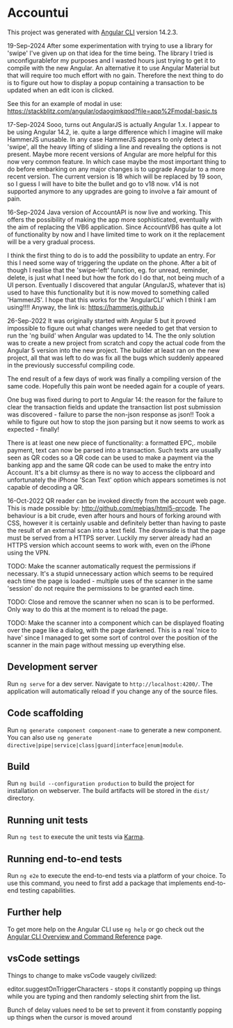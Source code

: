 # Accountui

This project was generated with [Angular CLI](https://github.com/angular/angular-cli) version 14.2.3.

19-Sep-2024 After some experimentation with trying to use a library for 'swipe' I've given up on that idea
for the time being. The library I tried is unconfigurablefor my purposes and I wasted hours just trying to
get it to compile with the new Angular. An alternative it to use Angular Material but that will require
too much effort with no gain. Therefore the next thing to do is to figure out how to display a popup
containing a transaction to be updated when an edit icon is clicked.

See this for an example of modal in use: https://stackblitz.com/angular/odaogjmkqod?file=app%2Fmodal-basic.ts

17-Sep-2024 Sooo, turns out AngularJS is actually Angular 1.x. I appear to be using Angular 14.2, ie.
quite a large difference which I imagine will make HammerJS unusable. In any case HammerJS appears to only
detect a 'swipe', all the heavy lifting of sliding a line and revealing the options is not present. Maybe 
more recent versions of Angular are more helpful for this now very common feature. In which case maybe the
most important thing to do before embarking on any major changes is to upgrade Angular to a more recent version.
The current version is 18 which will be replaced by 19 soon, so I guess I will have to bite the bullet and go to v18
now. v14 is not supported anymore to any upgrades are going to involve a fair amount of pain.

16-Sep-2024 
Java version of AccountAPI is now live and working. This offers the possibility of making the app more sophisticated, eventually
with the aim of replacing the VB6 application. Since AccountVB6 has quite a lot of functionality by now and I have limited
time to work on it the replacement will be a very gradual process. 

I think the first thing to do is to add the possibility to update an entry. For this I need some way of triggering
the update on the phone. After a bit of though I realise that the 'swipe-left' function, eg. for unread, reminder, delete,
is just what I need but how the fork do I do that, not being much of a UI person. Eventually I discovered that angular (AngularJS, whatever that is)
used to have this functionality but it is now moved to something called 'HammerJS'. I hope that this works for the 'AngularCLI' which I 
think I am using!!!! Anyway, the link is: https://hammerjs.github.io

26-Sep-2022
It was originally started with Angular 5 but it proved impossible to figure out what changes were needed to get
that version to run the 'ng build' when Angular was updated to 14. The the only solution was to create a new project from scratch and copy the actual code from the Angular 5 version into the new project. The builder at least ran on the new project, all that was left to do was fix all the bugs which suddenly appeared in the previously successful compiling code.

The end result of a few days of work was finally a compiling version of the same code. Hopefully this pain wont be needed again for a couple of years.

One bug was fixed during to port to Angular 14: the reason for the failure to clear the transaction fields and update 
the transaction list post submission was discovered - failure to parse the non-json response as json!! Took a while to figure out how to stop the json parsing but it now seems to work as expected - finally!

There is at least one new piece of functionality: a formatted EPC,. mobile payment, text can now be parsed into a transaction. Such texts are usually seen as QR codes so a QR code can be used to make a payment via the banking app and the same QR code can be used to make the entry into Account. It's a bit clumsy as there is no way to access the clipboard and unfortunately the iPhone 'Scan Text' option which appears sometimes is not capable of decoding a QR.

16-Oct-2022
QR reader can be invoked directly from the account web page. This is made possible by: 
http://github.com/mebjas/html5-qrcode. 
The behaviour is a bit crude, even after hours and hours of forking around with CSS, however it is certainly usable and definitely better than having to paste the result of an external scan into a text field. The downside is that the page must be served from a HTTPS server. Luckily my server already had an HTTPS version which account seems to work with, even on the iPhone using the VPN.


TODO: Make the scanner automatically request the permissions if necessary. It's a stupid unnecessary action which seems to be required each time the page is loaded - multiple uses of the scanner in the same 'session' do not require the permissions to be granted each time.

TODO: Close and remove the scanner when no scan is to be performed. Only way to do this at the moment is to reload the page.

TODO: Make the scanner into a component which can be displayed floating over the page like a dialog, with the page darkened. This is a real 'nice to have' since I managed to get some sort of control over the position of the scanner in the main page without messing up everything else.

## Development server

Run `ng serve` for a dev server. Navigate to `http://localhost:4200/`. The application will automatically reload if you change any of the source files.

## Code scaffolding

Run `ng generate component component-name` to generate a new component. You can also use `ng generate directive|pipe|service|class|guard|interface|enum|module`.

## Build

Run `ng build --configuration production` to build the project for installation on webserver. The build artifacts will be stored in the `dist/` directory.

## Running unit tests

Run `ng test` to execute the unit tests via [Karma](https://karma-runner.github.io).

## Running end-to-end tests

Run `ng e2e` to execute the end-to-end tests via a platform of your choice. To use this command, you need to first add a package that implements end-to-end testing capabilities.

## Further help

To get more help on the Angular CLI use `ng help` or go check out the [Angular CLI Overview and Command Reference](https://angular.io/cli) page.

## vsCode settings

Things to change to make vsCode vaugely civilized:

editor.suggestOnTriggerCharacters  - stops it constantly popping up things while you are typing and then randomly
selecting shirt from the list.

Bunch of delay values need to be set to prevent it from constantly popping up things when the cursor is moved around
